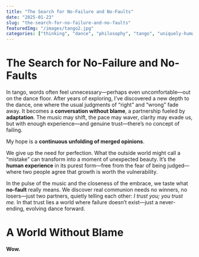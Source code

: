 ```yaml
---
title: "The Search for No-Failure and No-Faults"
date: "2025-01-23"
slug: "the-search-for-no-failure-and-no-faults"
featuredImg: "/images/tango2.jpg"
categories: ["thinking", "dance", "philosophy", "tango", "uniquely-human"]
---
```


# The Search for No-Failure and No-Faults

In tango, words often feel unnecessary—perhaps even uncomfortable—out on the dance floor. After years of exploring, I’ve discovered a new depth to the dance, one where the usual judgments of “right” and “wrong” fade away. It becomes a **conversation without blame**, a partnership fueled by **adaptation**. The music may shift, the pace may waver, clarity may evade us, but with enough experience—and genuine trust—there’s no concept of failing. 

My hope is a **continuous unfolding of merged opinions**.

We give up the need for perfection. What the outside world might call a “mistake” can transform into a moment of unexpected beauty. It’s the **human experience** in its purest form—free from the fear of being judged—where two people agree that growth is worth the vulnerability. 

In the pulse of the music and the closeness of the embrace, we taste what **no-fault** really means. We discover real communion needs no winners, no losers—just two partners, quietly telling each other: *I trust you; you trust me.* In that trust lies a world where failure doesn’t exist—just a never-ending, evolving dance forward.

# A World Without Blame

**Wow.**